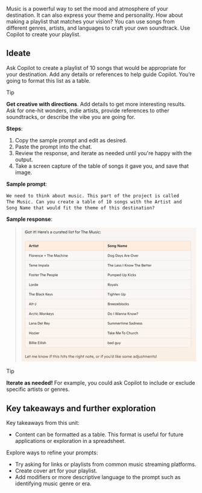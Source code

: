 Music is a powerful way to set the mood and atmosphere of your destination. It can also express your theme and personality. How about making a playlist that matches your vision? You can use songs from different genres, artists, and languages to craft your own soundtrack. Use  Copilot to create your playlist.

## Ideate
Ask Copilot to create a playlist of 10 songs that would be appropriate for your destination. Add any details or references to help guide Copilot. You're going to format this list as a table.

> [!TIP]
> **Get creative with directions**. Add details to get more interesting results. Ask for one-hit wonders, indie artists, provide references to other soundtracks, or describe the vibe you are going for.

**Steps**:
1. Copy the sample prompt and edit as desired.
2. Paste the prompt into the chat.
3. Review the response, and iterate as needed until you're happy with the output.
4. Take a screen capture of the table of songs it gave you, and save that image.

**Sample prompt**:
``` 
We need to think about music. This part of the project is called 
The Music. Can you create a table of 10 songs with the Artist and 
Song Name that would fit the theme of this destination? 

```
**Sample response**:

> ![Screenshot of a sample music playlist suggested by Copilot, formatted as a table.](../media/music-table.png)

> [!TIP]
> **Iterate as needed!** For example, you could ask Copilot to include or exclude specific artists or genres.

## Key takeaways and further exploration

Key takeaways from this unit:

- Content can be formatted as a table. This format is useful for future applications or exploration in a spreadsheet.

Explore ways to refine your prompts:

- Try asking for links or playlists from common music streaming platforms.
- Create cover art for your playlist.  
- Add modifiers or more descriptive language to the prompt such as identifying music genre or era.